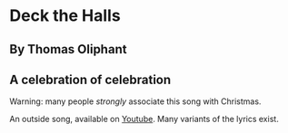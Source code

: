 # Deck the Halls
## By Thomas Oliphant
## A celebration of celebration

Warning: many people *strongly* associate this song with Christmas.

An outside song, available on [Youtube](https://www.youtube.com/watch?v=ihwLr4iyRPE).  Many variants of the lyrics exist.
